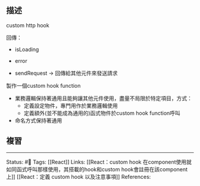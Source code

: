 ## 描述

custom http hook

回傳：

- isLoading

- error

- sendRequest -> 回傳給其他元件來發送請求

  

製作一個custom hook function

- 業務邏輯保持著通用且能夠讓其他元件使用，盡量不局限於特定項目，方式：
	- 定義設定物件，專門用作於業務邏輯使用
	- 定義額外(並不能成為通用的)函式物件於custom hook function呼叫
- 命名方式保持著通用

## 複習

---
Status: #🌱 
Tags:
[[React]]
Links:
[[React：custom hook 在component使用就如同函式呼叫那樣使用，其搭載的hook和custom hook會註冊在該component上]]
[[React：定義 custom hook 以及注意事項]]
References:
